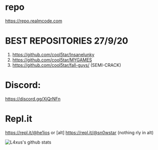 # repo
https://repo.realmcode.com
# BEST REPOSITORIES 27/9/20
1. https://github.com/cool5tar/Insanelunky
2. https://github.com/cool5tar/MYGAMES
3. https://github.com/cool5tar/fall-guys/ (SEMI-CRACK)
# Discord:
https://discord.gg/XjQrNFn
# Repl.it
https://repl.it/@he1ios or [alt] https://repl.it/@sn0wstar (nothing rly in alt)

![L4xus's github stats](https://github-readme-stats.vercel.app/api?username=L4xus)
